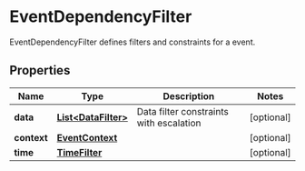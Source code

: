 

# EventDependencyFilter

EventDependencyFilter defines filters and constraints for a event.
## Properties

Name | Type | Description | Notes
------------ | ------------- | ------------- | -------------
**data** | [**List&lt;DataFilter&gt;**](DataFilter.md) | Data filter constraints with escalation |  [optional]
**context** | [**EventContext**](EventContext.md) |  |  [optional]
**time** | [**TimeFilter**](TimeFilter.md) |  |  [optional]



